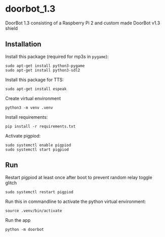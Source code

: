 # doorbot_1.3
DoorBot 1.3 consisting of a Raspberry Pi 2 and custom made DoorBot v1.3 shield

## Installation

Install this package (required for mp3s in `pygame`):
```
sudo apt-get install python3-pygame
sudo apt-get install python3-sdl2
```

Install this package for TTS:
```
sudo apt-get install espeak
```

Create virtual environment
```
python3 -m venv .venv
```

Install requirements:
```
pip install -r requirements.txt
```

Activate pigpiod:
```
sudo systemctl enable pigpiod
sudo systemctl start pigpiod
```

## Run

Restart pigpiod at least once after boot to prevent random relay toggle glitch
```
sudo systemctl restart pigpiod
```

Run this in commandline to activate the python virtual environment:
```
source .venv/bin/activate
```

Run the app
```
python -m doorbot
```
